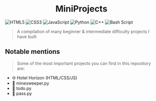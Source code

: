 <h1 align="center">MiniProjects</h1>

![HTML5](https://img.shields.io/badge/html5-%23E34F26.svg?style=flat&logo=html5&logoColor=white)
![CSS3](https://img.shields.io/badge/css3-%231572B6.svg?style=flat&logo=css3&logoColor=white)
![JavaScript](https://img.shields.io/badge/javascript-%23323330.svg?style=flat&logo=javascript&logoColor=%23F7DF1E)
![Python](https://img.shields.io/badge/python-3670A0?style=flat&logo=python&logoColor=ffdd54)
![C++](https://img.shields.io/badge/c++-%2300599C.svg?style=flat&logo=c%2B%2B&logoColor=white)
![Bash Script](https://img.shields.io/badge/bash_script-%23121011.svg?style=flat&logo=gnu-bash&logoColor=white)

> A compilation of many beginner \& intermediate difficulty projects I have built

## Notable mentions
> Some of the most important projects you can find in this repository are:

- 🌐 Hotel Horizon (HTML/CSS/JS)
- 🐍 minesweeper.py
- 🐍 todo.py
- 🐍 pass.py

